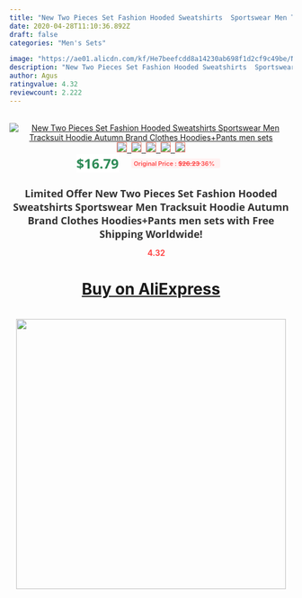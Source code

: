 ```yaml
---
title: "New Two Pieces Set Fashion Hooded Sweatshirts  Sportswear Men Tracksuit Hoodie Autumn Brand Clothes Hoodies+Pants men sets"
date: 2020-04-28T11:10:36.892Z
draft: false
categories: "Men's Sets"

image: "https://ae01.alicdn.com/kf/He7beefcdd8a14230ab698f1d2cf9c49be/New-Two-Pieces-Set-Fashion-Hooded-Sweatshirts-Sportswear-Men-Tracksuit-Hoodie-Autumn-Brand-Clothes-Hoodies-Pants.png_220x220.png"
description: "New Two Pieces Set Fashion Hooded Sweatshirts  Sportswear Men Tracksuit Hoodie Autumn Brand Clothes Hoodies+Pants men sets"
author: Agus
ratingvalue: 4.32
reviewcount: 2.222
---
```

<br>
<div style="text-align: center;">
<a href="https://s.click.aliexpress.com/e/_9xhCVB" target="_blank" rel="nofollow noopener noreferrer"><img alt="New Two Pieces Set Fashion Hooded Sweatshirts  Sportswear Men Tracksuit Hoodie Autumn Brand Clothes Hoodies+Pants men sets" class="magnifier-image" src="https://ae01.alicdn.com/kf/He7beefcdd8a14230ab698f1d2cf9c49be/New-Two-Pieces-Set-Fashion-Hooded-Sweatshirts-Sportswear-Men-Tracksuit-Hoodie-Autumn-Brand-Clothes-Hoodies-Pants.png_220x220.png_640x640.jpg">
<br>
<img style="border:1px solid salmon" src="https://ae01.alicdn.com/kf/He7beefcdd8a14230ab698f1d2cf9c49be/New-Two-Pieces-Set-Fashion-Hooded-Sweatshirts-Sportswear-Men-Tracksuit-Hoodie-Autumn-Brand-Clothes-Hoodies-Pants.png_120x120.jpg">&nbsp;&nbsp;<img style="border:1px solid salmon" src="https://ae01.alicdn.com/kf/Hb0387659581549d2a38b86b5cfcf86ecN/New-Two-Pieces-Set-Fashion-Hooded-Sweatshirts-Sportswear-Men-Tracksuit-Hoodie-Autumn-Brand-Clothes-Hoodies-Pants.png_120x120.jpg">&nbsp;&nbsp;<img style="border:1px solid salmon" src="https://ae01.alicdn.com/kf/H552857fb917d4732bd4a97a82365db56G/New-Two-Pieces-Set-Fashion-Hooded-Sweatshirts-Sportswear-Men-Tracksuit-Hoodie-Autumn-Brand-Clothes-Hoodies-Pants.png_120x120.jpg">&nbsp;&nbsp;<img style="border:1px solid salmon" src="https://ae01.alicdn.com/kf/H9414370e8c0b499b93b45f9c715c677bg/New-Two-Pieces-Set-Fashion-Hooded-Sweatshirts-Sportswear-Men-Tracksuit-Hoodie-Autumn-Brand-Clothes-Hoodies-Pants.png_120x120.jpg">&nbsp;&nbsp;<img style="border:1px solid salmon" src="https://ae01.alicdn.com/kf/Hd8ac66ead2db4cc98b0f0c4989fd07c3a/New-Two-Pieces-Set-Fashion-Hooded-Sweatshirts-Sportswear-Men-Tracksuit-Hoodie-Autumn-Brand-Clothes-Hoodies-Pants.png_120x120.jpg"></a></div><br0>
<div style="text-align: center;"><span style="background-color: white; border: 0px; box-sizing: border-box; color: seagreen; display: inline-block; font-family: &quot;open sans&quot; , &quot;arial&quot; , &quot;helvetica&quot; , sans-serif , &quot;heiti&quot;; font-size: 24px; font-stretch: inherit; font-weight: 700; line-height: inherit; margin: 0px 10px 0px 0px; padding: 0px; vertical-align: middle;">$16.79 </span>
<span style="background: rgb(255 , 241 , 241); border-radius: 3px; border: 0px; box-sizing: border-box; color: #ff4747; display: inline-block; font-family: inherit; font-size: 12px; font-stretch: inherit; font-style: inherit; font-variant: inherit; font-weight: 600; line-height: inherit; margin: 0px; padding: 2px 5px; transform: scale(0.9); vertical-align: middle;">Original Price : <b style="text-decoration: line-through;">$26.23 </b> 36%&nbsp;&nbsp;</span></div>
<h1 style="color: #333333; display: inline-block; font-family: &quot;open sans&quot; , &quot;arial&quot; , &quot;helvetica&quot; , sans-serif , &quot;heiti&quot;; font-size: 18px; font-stretch: inherit; font-weight: 700; text-align: center;">Limited Offer New Two Pieces Set Fashion Hooded Sweatshirts  Sportswear Men Tracksuit Hoodie Autumn Brand Clothes Hoodies+Pants men sets with Free Shipping Worldwide!</h1>
<div style="color: #ff4747; text-align: center;">
<img src="https://4.bp.blogspot.com/-M0ZcTcb-5uY/XleCXlxnR4I/AAAAAAAAAEc/OrjgMkXV1oMQFaCRZj5HQwOCBcu3w1FegCPcBGAYYCw/s1600/star.png" style="height: 15px;">&nbsp;<b>4.32</b></div>
<div class="button_cont" align="center"><a class="buynow_a" href="https://s.click.aliexpress.com/e/_9xhCVB" target="_blank" rel="nofollow noopener noreferrer"><H1>Buy on AliExpress</H1></a></div><br>
<div class="separator" style="clear: both; text-align: center;">
<img src="https://lh3.googleusercontent.com/-pTy5HemUv9M/XlePHvY0dAI/AAAAAAAAAE4/0nX5iRUoIWY8eMW9Dpxeirr157OZliDIgCLcBGAsYHQ/s1600/badge.gif" width="480">
</div>
